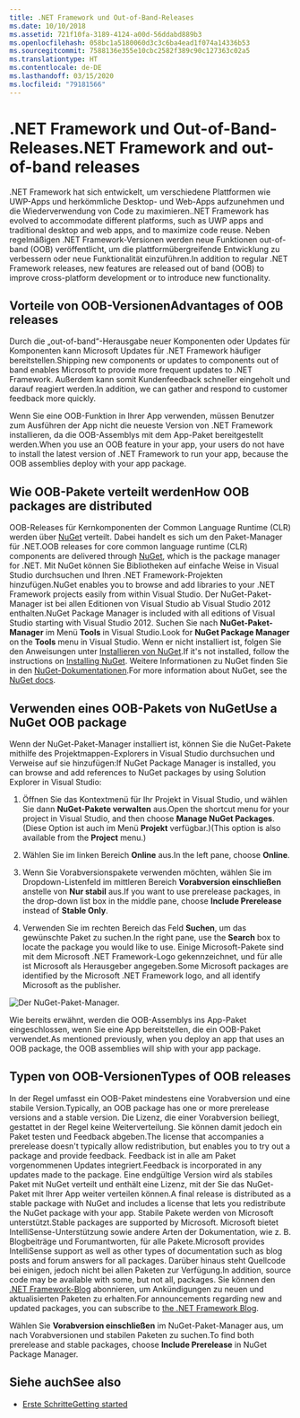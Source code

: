 ```yaml
---
title: .NET Framework und Out-of-Band-Releases
ms.date: 10/10/2018
ms.assetid: 721f10fa-3189-4124-a00d-56ddabd889b3
ms.openlocfilehash: 058bc1a5180060d3c3c6ba4ead1f074a14336b53
ms.sourcegitcommit: 7588136e355e10cbc2582f389c90c127363c02a5
ms.translationtype: HT
ms.contentlocale: de-DE
ms.lasthandoff: 03/15/2020
ms.locfileid: "79181566"
---
```

# <a name="net-framework-and-out-of-band-releases"></a><span data-ttu-id="b8e87-102">.NET Framework und Out-of-Band-Releases</span><span class="sxs-lookup"><span data-stu-id="b8e87-102">.NET Framework and out-of-band releases</span></span>

<span data-ttu-id="b8e87-103">.NET Framework hat sich entwickelt, um verschiedene Plattformen wie UWP-Apps und herkömmliche Desktop- und Web-Apps aufzunehmen und die Wiederverwendung von Code zu maximieren.</span><span class="sxs-lookup"><span data-stu-id="b8e87-103">.NET Framework has evolved to accommodate different platforms, such as UWP apps and traditional desktop and web apps, and to maximize code reuse.</span></span> <span data-ttu-id="b8e87-104">Neben regelmäßigen .NET Framework-Versionen werden neue Funktionen out-of-band (OOB) veröffentlicht, um die plattformübergreifende Entwicklung zu verbessern oder neue Funktionalität einzuführen.</span><span class="sxs-lookup"><span data-stu-id="b8e87-104">In addition to regular .NET Framework releases, new features are released out of band (OOB) to improve cross-platform development or to introduce new functionality.</span></span>

## <a name="advantages-of-oob-releases"></a><span data-ttu-id="b8e87-105">Vorteile von OOB-Versionen</span><span class="sxs-lookup"><span data-stu-id="b8e87-105">Advantages of OOB releases</span></span>

<span data-ttu-id="b8e87-106">Durch die „out-of-band“-Herausgabe neuer Komponenten oder Updates für Komponenten kann Microsoft Updates für .NET Framework häufiger bereitstellen.</span><span class="sxs-lookup"><span data-stu-id="b8e87-106">Shipping new components or updates to components out of band enables Microsoft to provide more frequent updates to .NET Framework.</span></span> <span data-ttu-id="b8e87-107">Außerdem kann somit Kundenfeedback schneller eingeholt und darauf reagiert werden.</span><span class="sxs-lookup"><span data-stu-id="b8e87-107">In addition, we can gather and respond to customer feedback more quickly.</span></span>

<span data-ttu-id="b8e87-108">Wenn Sie eine OOB-Funktion in Ihrer App verwenden, müssen Benutzer zum Ausführen der App nicht die neueste Version von .NET Framework installieren, da die OOB-Assemblys mit dem App-Paket bereitgestellt werden.</span><span class="sxs-lookup"><span data-stu-id="b8e87-108">When you use an OOB feature in your app, your users do not have to install the latest version of .NET Framework to run your app, because the OOB assemblies deploy with your app package.</span></span>

## <a name="how-oob-packages-are-distributed"></a><span data-ttu-id="b8e87-109">Wie OOB-Pakete verteilt werden</span><span class="sxs-lookup"><span data-stu-id="b8e87-109">How OOB packages are distributed</span></span>

<span data-ttu-id="b8e87-110">OOB-Releases für Kernkomponenten der Common Language Runtime (CLR) werden über [NuGet](https://www.nuget.org/) verteilt. Dabei handelt es sich um den Paket-Manager für .NET.</span><span class="sxs-lookup"><span data-stu-id="b8e87-110">OOB releases for core common language runtime (CLR) components are delivered through [NuGet](https://www.nuget.org/), which is the package manager for .NET.</span></span> <span data-ttu-id="b8e87-111">Mit NuGet können Sie Bibliotheken auf einfache Weise in Visual Studio durchsuchen und Ihren .NET Framework-Projekten hinzufügen.</span><span class="sxs-lookup"><span data-stu-id="b8e87-111">NuGet enables you to browse and add libraries to your .NET Framework projects easily from within Visual Studio.</span></span> <span data-ttu-id="b8e87-112">Der NuGet-Paket-Manager ist bei allen Editionen von Visual Studio ab Visual Studio 2012 enthalten.</span><span class="sxs-lookup"><span data-stu-id="b8e87-112">NuGet Package Manager is included with all editions of Visual Studio starting with Visual Studio 2012.</span></span> <span data-ttu-id="b8e87-113">Suchen Sie nach **NuGet-Paket-Manager** im Menü **Tools** in Visual Studio.</span><span class="sxs-lookup"><span data-stu-id="b8e87-113">Look for **NuGet Package Manager** on the **Tools** menu in Visual Studio.</span></span> <span data-ttu-id="b8e87-114">Wenn er nicht installiert ist, folgen Sie den Anweisungen unter [Installieren von NuGet](/nuget/install-nuget-client-tools).</span><span class="sxs-lookup"><span data-stu-id="b8e87-114">If it's not installed, follow the instructions on [Installing NuGet](/nuget/install-nuget-client-tools).</span></span> <span data-ttu-id="b8e87-115">Weitere Informationen zu NuGet finden Sie in den [NuGet-Dokumentationen](/nuget).</span><span class="sxs-lookup"><span data-stu-id="b8e87-115">For more information about NuGet, see the [NuGet docs](/nuget).</span></span>

## <a name="use-a-nuget-oob-package"></a><span data-ttu-id="b8e87-116">Verwenden eines OOB-Pakets von NuGet</span><span class="sxs-lookup"><span data-stu-id="b8e87-116">Use a NuGet OOB package</span></span>

<span data-ttu-id="b8e87-117">Wenn der NuGet-Paket-Manager installiert ist, können Sie die NuGet-Pakete mithilfe des Projektmappen-Explorers in Visual Studio durchsuchen und Verweise auf sie hinzufügen:</span><span class="sxs-lookup"><span data-stu-id="b8e87-117">If NuGet Package Manager is installed, you can browse and add references to NuGet packages by using Solution Explorer in Visual Studio:</span></span>

1. <span data-ttu-id="b8e87-118">Öffnen Sie das Kontextmenü für Ihr Projekt in Visual Studio, und wählen Sie dann **NuGet-Pakete verwalten** aus.</span><span class="sxs-lookup"><span data-stu-id="b8e87-118">Open the shortcut menu for your project in Visual Studio, and then choose **Manage NuGet Packages**.</span></span> <span data-ttu-id="b8e87-119">(Diese Option ist auch im Menü **Projekt** verfügbar.)</span><span class="sxs-lookup"><span data-stu-id="b8e87-119">(This option is also available from the **Project** menu.)</span></span>

2. <span data-ttu-id="b8e87-120">Wählen Sie im linken Bereich **Online** aus.</span><span class="sxs-lookup"><span data-stu-id="b8e87-120">In the left pane, choose **Online**.</span></span>

3. <span data-ttu-id="b8e87-121">Wenn Sie Vorabversionspakete verwenden möchten, wählen Sie im Dropdown-Listenfeld im mittleren Bereich **Vorabversion einschließen** anstelle von **Nur stabil** aus.</span><span class="sxs-lookup"><span data-stu-id="b8e87-121">If you want to use prerelease packages, in the drop-down list box in the middle pane, choose **Include Prerelease** instead of **Stable Only**.</span></span>

4. <span data-ttu-id="b8e87-122">Verwenden Sie im rechten Bereich das Feld **Suchen**, um das gewünschte Paket zu suchen.</span><span class="sxs-lookup"><span data-stu-id="b8e87-122">In the right pane, use the **Search** box to locate the package you would like to use.</span></span> <span data-ttu-id="b8e87-123">Einige Microsoft-Pakete sind mit dem Microsoft .NET Framework-Logo gekennzeichnet, und für alle ist Microsoft als Herausgeber angegeben.</span><span class="sxs-lookup"><span data-stu-id="b8e87-123">Some Microsoft packages are identified by the Microsoft .NET Framework logo, and all identify Microsoft as the publisher.</span></span>

![Der NuGet-Paket-Manager.](./media/the-net-framework-and-out-of-band-releases/nuget-package-manager-dialog.png)

<span data-ttu-id="b8e87-125">Wie bereits erwähnt, werden die OOB-Assemblys ins App-Paket eingeschlossen, wenn Sie eine App bereitstellen, die ein OOB-Paket verwendet.</span><span class="sxs-lookup"><span data-stu-id="b8e87-125">As mentioned previously, when you deploy an app that uses an OOB package, the OOB assemblies will ship with your app package.</span></span>

## <a name="types-of-oob-releases"></a><span data-ttu-id="b8e87-126">Typen von OOB-Versionen</span><span class="sxs-lookup"><span data-stu-id="b8e87-126">Types of OOB releases</span></span>

<span data-ttu-id="b8e87-127">In der Regel umfasst ein OOB-Paket mindestens eine Vorabversion und eine stabile Version.</span><span class="sxs-lookup"><span data-stu-id="b8e87-127">Typically, an OOB package has one or more prerelease versions and a stable version.</span></span> <span data-ttu-id="b8e87-128">Die Lizenz, die einer Vorabversion beiliegt, gestattet in der Regel keine Weiterverteilung. Sie können damit jedoch ein Paket testen und Feedback abgeben.</span><span class="sxs-lookup"><span data-stu-id="b8e87-128">The license that accompanies a prerelease doesn't typically allow redistribution, but enables you to try out a package and provide feedback.</span></span> <span data-ttu-id="b8e87-129">Feedback ist in alle am Paket vorgenommenen Updates integriert.</span><span class="sxs-lookup"><span data-stu-id="b8e87-129">Feedback is incorporated in any updates made to the package.</span></span> <span data-ttu-id="b8e87-130">Eine endgültige Version wird als stabiles Paket mit NuGet verteilt und enthält eine Lizenz, mit der Sie das NuGet-Paket mit Ihrer App weiter verteilen können.</span><span class="sxs-lookup"><span data-stu-id="b8e87-130">A final release is distributed as a stable package with NuGet and includes a license that lets you redistribute the NuGet package with your app.</span></span> <span data-ttu-id="b8e87-131">Stabile Pakete werden von Microsoft unterstützt.</span><span class="sxs-lookup"><span data-stu-id="b8e87-131">Stable packages are supported by Microsoft.</span></span> <span data-ttu-id="b8e87-132">Microsoft bietet IntelliSense-Unterstützung sowie andere Arten der Dokumentation, wie z. B. Blogbeiträge und Forumantworten, für alle Pakete.</span><span class="sxs-lookup"><span data-stu-id="b8e87-132">Microsoft provides IntelliSense support as well as other types of documentation such as blog posts and forum answers for all packages.</span></span> <span data-ttu-id="b8e87-133">Darüber hinaus steht Quellcode bei einigen, jedoch nicht bei allen Paketen zur Verfügung.</span><span class="sxs-lookup"><span data-stu-id="b8e87-133">In addition, source code may be available with some, but not all, packages.</span></span> <span data-ttu-id="b8e87-134">Sie können den [.NET Framework-Blog](https://devblogs.microsoft.com/dotnet/) abonnieren, um Ankündigungen zu neuen und aktualisierten Paketen zu erhalten.</span><span class="sxs-lookup"><span data-stu-id="b8e87-134">For announcements regarding new and updated packages, you can subscribe to [the .NET Framework Blog](https://devblogs.microsoft.com/dotnet/).</span></span>

<span data-ttu-id="b8e87-135">Wählen Sie **Vorabversion einschließen** im NuGet-Paket-Manager aus, um nach Vorabversionen und stabilen Paketen zu suchen.</span><span class="sxs-lookup"><span data-stu-id="b8e87-135">To find both prerelease and stable packages, choose **Include Prerelease** in NuGet Package Manager.</span></span>

## <a name="see-also"></a><span data-ttu-id="b8e87-136">Siehe auch</span><span class="sxs-lookup"><span data-stu-id="b8e87-136">See also</span></span>

- [<span data-ttu-id="b8e87-137">Erste Schritte</span><span class="sxs-lookup"><span data-stu-id="b8e87-137">Getting started</span></span>](index.md)
